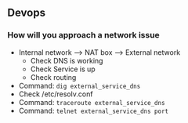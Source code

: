 ## Devops

### How will you approach a network issue
- Internal network  --> NAT box --> External network
  - Check DNS is working
  - Check Service is up
  - Check routing
- Command: `dig external_service_dns`
- Check /etc/resolv.conf
- Command: `traceroute external_service_dns`
- Command: `telnet external_service_dns port`
